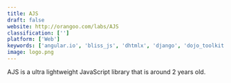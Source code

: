 ```yaml
---
title: AJS
draft: false 
website: http://orangoo.com/labs/AJS
classification: ['']
platform: ['Web']
keywords: ['angular.io', 'bliss_js', 'dhtmlx', 'django', 'dojo_toolkit', 'ext_js', 'fancygrid', 'jaydata', 'mootools', 'node.js', 'openui5', 'pki.js', 'prototype', 'ruby_on_rails', 'thief', 'umbrella_js', 'webix_ui', 'jquery', 'qooxdoo']
image: logo.png
---
```

AJS is a ultra lightweight JavaScript library that is around 2 years old.